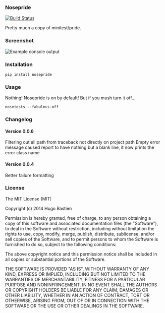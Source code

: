 ### Nosepride
[![Build Status](https://travis-ci.org/hugobast/nosepride.png?branch=master)](https://travis-ci.org/hugobast/nosepride)

Pretty much a copy of minitest/pride.

### Screenshot

![Example console output](https://s3.amazonaws.com/hbastien/nosepride2.png)

### Installation

    pip install nosepride

### Usage

Nothing! Nosepride is on by default! But if you mush turn it off...

    nosetests --fabulous-off

### Changelog

#### Version 0.0.6

Filtering out all path from traceback not directly on project path
Empty error message caused report to have nothing but a blank line, it now prints the error class name

#### Version 0.0.4

Better failure formatting

### License

The MIT License (MIT)

Copyright (c) 2014 Hugo Bastien

Permission is hereby granted, free of charge, to any person obtaining a copy
of this software and associated documentation files (the "Software"), to deal
in the Software without restriction, including without limitation the rights
to use, copy, modify, merge, publish, distribute, sublicense, and/or sell
copies of the Software, and to permit persons to whom the Software is
furnished to do so, subject to the following conditions:

The above copyright notice and this permission notice shall be included in
all copies or substantial portions of the Software.

THE SOFTWARE IS PROVIDED "AS IS", WITHOUT WARRANTY OF ANY KIND, EXPRESS OR
IMPLIED, INCLUDING BUT NOT LIMITED TO THE WARRANTIES OF MERCHANTABILITY,
FITNESS FOR A PARTICULAR PURPOSE AND NONINFRINGEMENT. IN NO EVENT SHALL THE
AUTHORS OR COPYRIGHT HOLDERS BE LIABLE FOR ANY CLAIM, DAMAGES OR OTHER
LIABILITY, WHETHER IN AN ACTION OF CONTRACT, TORT OR OTHERWISE, ARISING FROM,
OUT OF OR IN CONNECTION WITH THE SOFTWARE OR THE USE OR OTHER DEALINGS IN
THE SOFTWARE.

